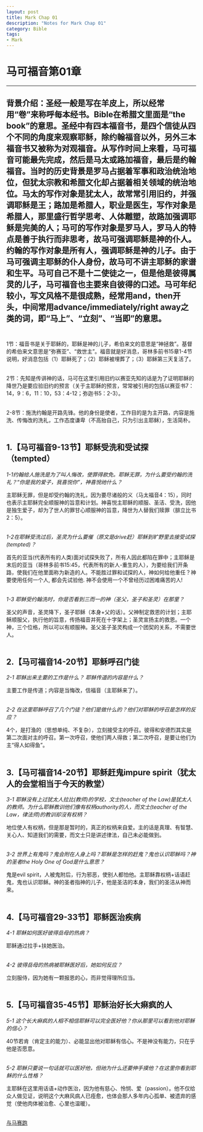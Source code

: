 ```yaml
--- 
layout: post
title: Mark Chap 01
description: "Notes for Mark Chap 01"
category: Bible
tags: 
- Mark
---
```


# 马可福音第01章

----------------

## 背景介绍：圣经一般是写在羊皮上，所以经常用“卷”来称呼每本经书。Bible在希腊文里面是“the book”的意思。圣经中有四本福音书，是四个信徒从四个不同的角度来观察耶稣，除约翰福音以外，另外三本福音书又被称为对观福音。从写作时间上来看，马可福音可能最先完成，然后是马太或路加福音，最后是约翰福音。当时的历史背景是罗马占据着军事和政治统治地位，但犹太宗教和希腊文化却占据着相关领域的统治地位。马太的写作对象是犹太人，故常常引用旧约，并强调耶稣是王；路加是希腊人，职业是医生，写作对象是希腊人，那里盛行哲学思考、人体雕塑，故路加强调耶稣是完美的人；马可的写作对象是罗马人，罗马人的特点是善于执行而非思考，故马可强调耶稣是神的仆人。约翰的写作对象是所有人，强调耶稣是神的儿子。由于马可强调主耶稣的仆人身份，故马可不讲主耶稣的家谱和生平。马可自己不是十二使徒之一，但是他是彼得属灵的儿子，马可福音也主要来自彼得的口述。马可年纪较小，写文风格不是很成熟，经常用and，then开头，中间常用advance/immediately/right away之类的词，即“马上”、“立刻”、“当即”的意思。<br><br>

1节：福音书是关于耶稣的，耶稣是神的儿子，希伯来文的意思是“神拯救”。基督的希伯来文意思是“弥赛亚”、“救世主”。福音就是好消息，哥林多前书15章1-4节说明，好消息包括（1）耶稣死了；（2）耶稣被埋葬了；（3）耶稣第三天复活了。<br><br>

2节：先知是传讲神的话，马可在这里引用旧约以赛亚先知的话是为了证明耶稣的降世乃是要应验旧约的预言（关于主耶稣的预言，常常被引用的包括以赛亚书7：14，9：6，11：10，53：4-12；弥迦书5：2-3）。<br><br>

2-8节：施洗约翰是开路先锋。他的身份是使者，工作目的是为主开路，内容是施洗、传悔改的洗礼，工作态度谦卑（不高抬自己，只为引出主耶稣），生活简朴。<br><br>

## 1.【马可福音9-13节】耶稣受洗和受试探（tempted）<br>

*1-1约翰给人施洗是为了叫人悔改，使罪得赥免。耶稣无罪，为什么要受约翰的洗礼？“你是我的爱子，我喜悦你”，神喜悅祂什么？*<br>

主耶稣无罪，但是却受约翰的洗礼，因为要尽诸般的义（马太福音4：15），同时也表示主耶稣完全顺服神的旨意和计划。神喜悦主耶稣的顺服、圣洁、受洗，因他是独生爱子，却为了世人的罪甘心顺服神的旨意，降世为人替我们赎罪（腓立比书2：5）。<br><br>

*1-2在耶稣受洗过后，圣灵为什么要催（原文是drive赶）耶稣到旷野里去接受试探(tempted)？*<br>

首先的亚当(代表所有的人类)面对试探失败了，所有人因此都陷在罪中；主耶稣是末后的亚当（哥林多前书15:45，代表所有的新人-重生的人），为要给我们开条路，使我们在他里面称为新造的人。不能胜过罪和试探的人，神如何给他重任？神要使用任何一个人, 都会先试验他. 神不会使用一个不曾经历过困难痛苦的人!<br><br>

*1-3 耶稣受约翰洗时，你是否看到三而一的神（圣父，圣子和圣灵）在那里？*<br>

圣父的声音，圣灵降下，圣子耶稣（本身+父的话）。父神制定救恩的计划；主耶稣顺服父，执行他的旨意，传扬福音并死在十字架上；圣灵宣扬主的救恩。一个神，三个位格，所以可以有顺服神。圣父圣子圣灵构成一个团契的关系，不需要世人。<br><br>

## 2.【马可福音14-20节】耶稣呼召门徒<br>

*2-1 耶稣出来主要的工作是什么？ 耶稣传道的内容是什么？*<br>

主要工作是传道；内容是当悔改，信福音（主耶稣来了）。<br><br>

*2-2 在这里耶稣呼召了几个门徒？他们是做什么的？他们对耶稣的呼召是怎样的反应？*<br>

4个，是打渔的（思想单纯、不复杂），立刻接受主的呼召。彼得和安德烈其实是第二次面对主的呼召。第一次呼召，使他们两人得救；第二次呼召，是要让他们为主“得人如得鱼”。<br><br>

## 3.【马可福音14-20节】耶稣赶鬼impure spirit（犹太人的会堂相当于今天的教堂）<br>

*3-1 耶稣没有上过犹太人拉比(教师)的学校，文士(teacher of the Law)是犹太人的教师。为什么耶稣教训他们像有权柄authority的人，而文士(teacher of the Law，律法师)的教训却沒有权柄？*<br>

地位使人有权柄，但是那是暂时的，真正的权柄来自爱。主的话是真理、有智慧、关心人、知道我们的需要，而文士只是讲述律法，自己未必能做到。<br><br>

*3-2 世界上有鬼吗？鬼会附在人身上吗？耶稣是怎样的赶鬼？鬼也认识耶稣吗？神的圣者the Holy One of God是什么意思？*<br>

鬼是evil spirit，人被鬼附后，行为邪恶，使别人都怕他。主耶稣靠权柄+话语赶鬼，鬼也认识耶稣。神的圣者指神的儿子，他是圣洁的本身，我们的圣洁从神而来。<br><br>

## 4.【马可福音29-33节】耶稣医治疾病<br>

*4-1 耶稣如何医好彼得岳母的热病？*<br>

耶稣通过拉手+扶她医治。<br><br>

*4-2 彼得岳母的热病被耶稣医好后，她如何反应？*<br>

立刻服侍，因为她有一颗报恩的心，而非觉得理所应当。<br><br>

## 5.【马可福音35-45节】耶稣治好长大痳疯的人<br>

*5-1 这个长大痳疯的人相不相信耶稣可以完全医好他？你从那里可以看到他对耶稣的信心？*<br>

40节若肯（肯定主的能力）、必能显出他对耶稣有信心。不是神没有能力，只在乎他是否愿意。<br><br>

*5-2 耶稣只要说一句话就可以医好他，但祂为什么还要伸手摸他？在这里你看到耶稣的什么性格？*<br>

主耶稣在这里用话语+动作医治，因为他有慈心、怜悯、爱（passion）。他不仅给众人做见证，说明这个大麻风病人已痊愈，也体会那人多年内心孤单、被遗弃的感觉（使他肉体被治愈、心里也温暖）。<br><br>

[与马赛跑](http://www.racingwithhorse.org/t/82#reply0)
